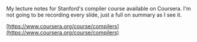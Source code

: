 My lecture notes for Stanford's compiler course available on Coursera. I'm not going to be recording every slide, just a full on summary as I see it.

[https://www.coursera.org/course/compilers](https://www.coursera.org/course/compilers)
